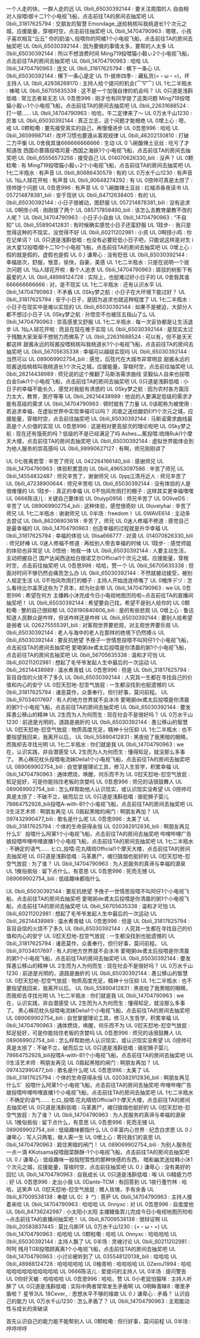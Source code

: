 一个人走的快，一群人走的远
UL 0bili_65030392144 : 要关注周围的人
 自由相对人投喂i御十二1个小电视飞船，点击前往TA的房间去抽奖吧
UL 0bili_31817625794 : 交朋友的智慧
 Emondage_送给桃核叫我桃道长1个次元之城，应援能量，穿梭时空，点击前往抽奖吧
UL 0bili_14704790963 : 嗯嗯，小孩子喜欢相互“丘丘”
 你的奶油乀投喂你的阿橘1个小电视飞船，点击前往TA的房间去抽奖吧
UL 0bili_65030392144 : 因为要做的事情太多，要帮的人太多
UL 0bili_65030392144 : 所以不想浪费时间
 Ming719投喂猫小毅ぃ2个小电视飞船，点击前往TA的房间去抽奖吧
UL 0bili_14704790963 : 哈哈
UL 0bili_14704790963 : 连文
UL 0bili_31817625794 : 横下一条心
UL 0bili_65030392144 : 横下一条心是定
UL 11-彼岸四季- : 藏私货(=・ω・=)，坏主持人
UL 0bili_42938269170 : 主持人给个提问的机会(⌒▽⌒)
UL 1七二半瓶水 : 棒喝
UL 0bili_56705635338 : 这不是一个加强自律的机会吗？
UL 0只道是浅斟低唱 : 常立志者易无志
UL 0吾思996 : 刚才也有同学提了这类问题
 Ming719投喂猫小毅ぃ1个小电视飞船，点击前往TA的房间去抽奖吧
UL 0bili_22631688524 : 打一顿……
UL 0bili_14704790963 : 哈哈，牛二定律来了～
UL 0万水千山1230 : 厉害
UL 0bili_65030392144 : 真正立志，这个问题才能根绝
UL 0增上心 : 嗯，戒
UL 0颗粒嘞 : 要先接受真实的自己，再慢慢进步
UL 0吾思996 : 哈哈
UL 0bili_36599987141 : 改坏习惯也要遵从客观规律
UL 0bili_46202130810 : 打破二力平衡
UL 0舍我其谁666666666666 : 生动
UL 0乁碗酸辣土豆丝 : 吃亏了才知道改
 西国の蔷薇投喂司夏-西国之海妖1个小电视飞船，点击前往TA的房间去抽奖吧
UL 0bili_65556573256 : 接受自己
UL 014070626330_bili : 没声？
UL 0颗粒嘞 : 有
 Ming719投喂猫小毅ぃ2个小电视飞船，点击前往TA的房间去抽奖吧
UL 1七二半瓶水 : 有声音
UL 0bili_80686430579 : 有的
UL 0万水千山1230 : 有声音
UL 1仙人球花开啦 : 有声音
UL 0bili_90648274292 : 有
UL 0捞帅可真是太捞了 : 捞帅提个问题
UL 0吾思996 : 有声音
UL 0乁碗酸辣土豆丝 : 红袖添香夜读书
UL 057214878381_bili : 安于现状
UL 0bili_64712638405 : 有的
UL 0bili_65030392144 : 小日子很被动，图舒服
UL 057214878381_bili : 没有追求
UL 0啊捞小鸡 : 刚刚提了两个
UL 085717858490_bili : 该怎么去教育屡教不改的人呢？
UL 0bili_14704790963 : 小日子小自由
UL 0bili_14704790963 : “不自知”
UL 0bili_55890412831 : 有时候确实感觉小日子还蛮舒服
UL 1跬步- : 我只是觉得这种的不现实，没觉得不好
UL 0bili_60211202981 : 小资
UL 0啊捞小鸡 : 你在记单词？
UL 0只道是浅斟低唱 : 也没有必要贬低小日子吧，只能说这样是对生
 i派大星12投喂i御十二10个小电视飞船，点击前往TA的房间去抽奖吧
UL 0增上心 : 假的就是假的，虚假也是假
UL 0丿谦卑心 : 没有贬低
UL 0bili_65030392144 : 幸福层次，舒服，惬意，愉快，自豪，美感
UL 1七二半瓶水 : 只是在说明一个层次问题
UL 1仙人球花开啦 : 看个人追求
UL 0bili_14704790963 : 斑驳的树影下有最爱的人
UL 0bili_48988124728 : 实际上，也挺难过好小日子的
UL 0舍我其谁666666666666 : 对，是不现实
UL 1七二半瓶水 : 还有认识水平
UL 0bili_14704790963 : 不矛盾
UL 0Sky梦之航 : 小日子在大环境下能过好？
UL 0bili_31817625794 : 安于小日子，是因为追求也就这种程度了
UL 1七二半瓶水 : 小日子在现实中是难以实现的
UL 0bili_65030392144 : 如果不是被迫，大部分人都不想过小日子
UL 0Sky梦之航 : 孙悟空不也被压五指山了么
UL 0bili_14704790963 : 崇高感里又舒服
UL 1七二半瓶水 : 每一次妥协都是让生活退步
UL 1仙人球花开啦 : 而且在现在难于实现
UL 0bili_65030392144 : 是现实太过于残酷大家渐渐不想努力而佛系了
UL 0bili_22631688524 : 可以有，但不是天天都这样
 甜酱永远的班酱投喂桃核叫我桃道长1个小电视飞船，点击前往TA的房间去抽奖吧
UL 0bili_56705635338 : 幸福可以越级实现吗
UL 0bili_65030392144 : 当然可以
UL 089069902754_bili : 感觉，后弦代在大城市非常明显
 甜酱永远的班酱送给桃核叫我桃道长1个次元之城，应援能量，穿梭时空，点击前往抽奖吧
UL 0bili_26214438989 : 师兄说的这个推翻了马斯洛需求曲线
 坚毅仙人自来也投喂白金Saki1个小电视飞船，点击前往TA的房间去抽奖吧
UL 0只道是浅斟低唱 : 小日子的幸福不能长久，感觉对我挺有诱惑的
UL 0Sky梦之航 : 因为农村各方面压力太大，教育，医疗等等
UL 0bili_26214438989 : 他说的人要满足低级的需求才能有高级的需求
UL 0bili_14704790963 : 顿时就有了力量
UL 0该昵称为被使用 : 若追求幸福，在虚拟世界中实现幸福可以吗？
 风珉之送给酸奶Elf1个次元之城，应援能量，穿梭时空，点击前往抽奖吧
UL 0bili_65030392144 : 马斯诺需求曲线最高是个人价值的实现
UL 0吾思996 : 这是相对更高层次的理论啦吧
UL 0Sky梦之航 : 现在还有饿死的吗？低级的不是已经满足了吗
 Ashes灬蕉投喂:琉绮Ruki1个摩天大楼，点击前往TA的房间去抽奖吧
UL 0bili_65030392144 : 虚拟世界能体会到为他人服务的崇高感吗
UL 0bili_98990627127 : 有啊，师兄刚刚讲了




UL 0七夜离若雪 : 辛苦了师兄
UL 042264166140_bili : 感谢师兄
UL 0bili_14704790963 : 体验积累意向
UL 0bili_49653097586 : 辛苦了师兄
UL 0bili_14554832487 : 师兄辛苦了，谢谢师兄
UL 0jqq江清月近人 : 师兄辛苦了
UL 0bili_47238900644 : 师兄辛苦啦
UL 0bili_65030392144 : 没有体验的人是很难懂的
UL 1跬步- : 真正的幸福
UL 0不怕风吹雨打的棚子 : 这样其实更幸福嘿嘿
UL 0666陈洁儿 : 关键自己要体验
UL 0tuiyp0956 : 师兄辛苦了
UL 0OliveDS : 辛苦了
UL 089069902754_bili : 这种体验，感觉很奇妙
UL 0lovelyhai : 辛苦了师兄
UL 1七二半瓶水 : 谢谢师兄
UL 0半场 : freedom！
UL 0WAVE614 : 主动多去尝试
UL 0bili_86206803618 : 辛苦了，师兄
UL 0迷人修福不修道 : 感觉自己是最幸福的
UL 0bili_14704790963 : 创造幸福的过程就是升华幸福
UL 0bili_31817625794 : 幸福的体验
UL 0lisa666777 : 对滴
UL 014070626330_bili : 师兄好棒
UL 0迷人修福不修道 : 再给别人带去幸福的时候
UL 1跬步- : 感觉师姐的体验也非常足
UL 0悟他 : 物我一体
UL 0bili_65030392144 : 人要主动生活，主动把握自己
 国产达闻西送给白银诺艾尔Official1个次元之城，应援能量，穿梭时空，点击前往抽奖吧
UL 0吾思996 : 哈哈，赞一个
UL 0bili_56705635338 : 但面对时间不够仍然会痛苦怎么办
UL 0bili_65030392144 : 不然就被动接受，被别人规定生活
UL 0不怕风吹雨打的棚子 : 主持人开始连连啧嘴了
UL 0槐序デヅ : 怎么看待比尔盖茨这些为了资本，却为社会带
UL 0bili_14704790963 : we
UL 0吾思996 : 希望在何方
 主播韩小沐完成今日小电视地图历险啦~点击前往TA的直播间抽奖吧！
UL 0bili_65030392144 : 希望要自己找，希望不是别人给你的
UL 0颗粒嘞 : 整的自己很抑郁
UL 028190840606_bili : 是的有些悲观
UL 0增上心 : 鲁迅知道人民群众是咋样，但该咋样还是咋样
UL 0bili_65030392144 : 要别人给希望是弱者
UL 026275555391_bili : 对客观世界要悲观，对主观世界要乐观
UL 0bili_65030392144 : 老人与海中的老人在那样的绝境下仍然搏斗
UL 0bili_65030392144 : 要反抗绝望
 予挽子一世情思投喂不叫阿仔1个小电视飞船，点击前往TA的房间去抽奖吧
 愛喝粥de鳶太后投喂是你清晨的粥1个小电视飞船，点击前往TA的房间去抽奖吧
UL 0bili_56705635338 : 温和才可怕
UL 0bili_60211202981 : 想起了毛爷爷发起人生中最后的一次运动
UL 0bili_26214438989 : 温水煮青蛙
UL 0吾思996 : 但是
UL 0bili_31817625794 : 盲目自信的火烧不了多久
UL 0bili_65030392144 : 人究其一生都在寻找自己的价值和内心的安宁
UL 0怼天怼地-怼空气放屁 : 一生都没找到也挺遗憾的
UL 0bili_31817625794 : 诸恶莫作，众善奉行，但行好事，莫问前程。
UL 0bili_97034017697 : 有人的地方世界就不会冰冷
 愛喝粥de鳶太后投喂是你清晨的粥1个小电视飞船，点击前往TA的房间去抽奖吧
UL 0bili_65030392144 : 要发挥愚公移山的精神
UL 2生而为人为何而生 : 现在社会不是很好吗？
UL 0万水千山1230 : 前途是光明的，道路是曲折的
UL 0bili_65030392144 : 愚公移山的智慧
UL 0怼天怼地-怼空气放屁 : 物质高度充足，精神十分压抑
UL 1七二半瓶水 : 也不要指望我回来，我离开以后，
UL 0bili_55890412831 : 黑夜给了我黑暗的眼睛，而我却去寻找光明
UL 1七二半瓶水 : 你们就是我
UL 0bili_14704790963 : we在，认识实践，非自潜感受
UL 2生而为人为何而生 : 懂得知足，就没那么多事了。
 黑心棉花枕头投喂电流妹Delia1个小电视飞船，点击前往TA的房间去抽奖吧
UL 089069902754_bili : 自觉掌握理论工具，修习人生哲学，积累幸福
UL 0bili_14704790963 : 通体燃烧，唤醒，何乐而不为
UL 0怼天怼地-怼空气放屁 : 知足挺好，可是你能挡住老板的贪婪吗
UL 0吾思996 : 师兄的话很鼓舞人
UL 089069902754_bili : 怎么样帮助他人认识现实，或认识现实没希望
UL 0捞帅可真是太捞了 : 不破不立，破而后立
UL 0只道是浅斟低唱 : 骆驼狮子婴儿
 78664752928_bili投喂A-with-B1个小电视飞船，点击前往TA的房间去抽奖吧
UL 0生活艺术师 : 啊朋友再见
UL 0肩起黑暗的闸门 : 啊朋友再加？
UL 097432990477_bili : 歌名是什么呢
UL 0吾思996 : 太美了
UL 0bili_31817625794 : 个体的生命获得永恒
UL 020382912836_bili : 啊朋友再见
 什么S゜投喂什么阿莱1个小电视飞船，点击前往TA的房间去抽奖吧
 哔哩哔哩广告娘投喂哔哩哔哩直播1个小电视飞船，点击前往TA的房间去抽奖吧
UL 1七二半瓶水 : 不确定的语气……
 ヒロ_投喂:花丸晴琉Official1个摩天大楼，点击前往TA的房间去抽奖吧
UL 0只道是浅斟低唱 : 马革裹尸，魂归狼烟也挺好的
UL 0怼天怼地-怼空气放屁 : 为了谁？
UL 0bili_14704790963 : 为人民服务的真谛与幸福的源泉
UL 1推俗抵俗 : 留下点什么，有意思
UL 0吾思996 : 死而无憾
UL 089069902754_bili : 低级趣味都指什么







UL 0bili_65030392144 : 要反抗绝望
 予挽子一世情思投喂不叫阿仔1个小电视飞船，点击前往TA的房间去抽奖吧
 愛喝粥de鳶太后投喂是你清晨的粥1个小电视飞船，点击前往TA的房间去抽奖吧
UL 0bili_56705635338 : 温和才可怕
UL 0bili_60211202981 : 想起了毛爷爷发起人生中最后的一次运动
UL 0bili_26214438989 : 温水煮青蛙
UL 0吾思996 : 但是
UL 0bili_31817625794 : 盲目自信的火烧不了多久
UL 0bili_65030392144 : 人究其一生都在寻找自己的价值和内心的安宁
UL 0怼天怼地-怼空气放屁 : 一生都没找到也挺遗憾的
UL 0bili_31817625794 : 诸恶莫作，众善奉行，但行好事，莫问前程。
UL 0bili_97034017697 : 有人的地方世界就不会冰冷
 愛喝粥de鳶太后投喂是你清晨的粥1个小电视飞船，点击前往TA的房间去抽奖吧
UL 0bili_65030392144 : 要发挥愚公移山的精神
UL 2生而为人为何而生 : 现在社会不是很好吗？
UL 0万水千山1230 : 前途是光明的，道路是曲折的
UL 0bili_65030392144 : 愚公移山的智慧
UL 0怼天怼地-怼空气放屁 : 物质高度充足，精神十分压抑
UL 1七二半瓶水 : 也不要指望我回来，我离开以后，
UL 0bili_55890412831 : 黑夜给了我黑暗的眼睛，而我却去寻找光明
UL 1七二半瓶水 : 你们就是我
UL 0bili_14704790963 : we在，认识实践，非自潜感受
UL 2生而为人为何而生 : 懂得知足，就没那么多事了。
 黑心棉花枕头投喂电流妹Delia1个小电视飞船，点击前往TA的房间去抽奖吧
UL 089069902754_bili : 自觉掌握理论工具，修习人生哲学，积累幸福
UL 0bili_14704790963 : 通体燃烧，唤醒，何乐而不为
UL 0怼天怼地-怼空气放屁 : 知足挺好，可是你能挡住老板的贪婪吗
UL 0吾思996 : 师兄的话很鼓舞人
UL 089069902754_bili : 怎么样帮助他人认识现实，或认识现实没希望
UL 0捞帅可真是太捞了 : 不破不立，破而后立
UL 0只道是浅斟低唱 : 骆驼狮子婴儿
 78664752928_bili投喂A-with-B1个小电视飞船，点击前往TA的房间去抽奖吧
UL 0生活艺术师 : 啊朋友再见
UL 0肩起黑暗的闸门 : 啊朋友再加？
UL 097432990477_bili : 歌名是什么呢
UL 0吾思996 : 太美了
UL 0bili_31817625794 : 个体的生命获得永恒
UL 020382912836_bili : 啊朋友再见
 什么S゜投喂什么阿莱1个小电视飞船，点击前往TA的房间去抽奖吧
 哔哩哔哩广告娘投喂哔哩哔哩直播1个小电视飞船，点击前往TA的房间去抽奖吧
UL 1七二半瓶水 : 不确定的语气……
 ヒロ_投喂:花丸晴琉Official1个摩天大楼，点击前往TA的房间去抽奖吧
UL 0只道是浅斟低唱 : 马革裹尸，魂归狼烟也挺好的
UL 0怼天怼地-怼空气放屁 : 为了谁？
UL 0bili_14704790963 : 为人民服务的真谛与幸福的源泉
UL 1推俗抵俗 : 留下点什么，有意思
UL 0吾思996 : 死而无憾
UL 089069902754_bili : 低级趣味都指什么
UL 0丰富内心世界 : 纪念白求恩
UL 0丿谦卑心 : 写人只两笔，做人需一生
UL 0增上心 : 寄托我们的哀思
UL 0bili_14704790963 : 肩住黑暗的闸门！
UL 089069902754_bili : 为别人服务在一点一滴
 KKotsama投喂甜菜酥酥-1个小电视飞船，点击前往TA的房间去抽奖吧
UL 0丿谦卑心 : 低级趣味一般指短暂性的那种快感的东西，
 暗影幽灵送给韩小沐1个次元之城，应援能量，穿梭时空，点击前往抽奖吧
UL 0丿谦卑心 : 没有美好的回忆
UL 0bili_14704790963 : 自我成长
UL 0只道是浅斟低唱 : 唉
UL 0i精疲力尽 : 好
UL 0吾思996 : 走出小我
UL 0Dante-TCM : 有回答到
UL 1夜行墨竹林 : 哈哈，这笑声
UL 0怼天怼地-怼空气放屁 : 赠人玫瑰，手有余香
UL 0bili_87009538138 : 奉献
UL 0氵衤勹 : 菩萨
UL 0bili_14704790963 : 主持人接着来哈
UL 0bili_14704790963 : 哈哈哈
UL 0nnyxc : 对
UL 0吾思996 : 自度度他
UL 0bili_84736242987 : 小太阳小太阳
 主播鳗鱼霏儿完成今日小电视地图历险啦~点击前往TA的直播间抽奖吧！
UL 0bili_87009538138 : 很辩证啊
UL 0bili_20583837445 : 莫比乌斯环
UL 0万水千山1230 : (=・ω・=)
UL 0bili_14704790963 : 哈哈哈
UL 0颗粒嘞 : 哈哈
UL 0nnyxc : 哈哈哈哈
UL 0bili_65030392144 : 主持人飘了
UL 0半场 : 灵魂讨论
UL 0bili_60211202981 : 呵呵
 残月TGB投喂顾离离1个小电视飞船，点击前往TA的房间去抽奖吧
UL 0bili_14704790963 : 小讨论被听到了
UL 035548120138_bili : 哈哈哈
UL 0bili_48988124728 : 哈哈哈哈哈
UL 0柚青哟 : 哈哈哈哈
UL 0ZeroJ1994 : 哈哈哈哈哈哈哈哈哈哈哈哈
UL 0666陈洁儿 : 爱提问的主持人
UL 0半场 : 提问警告
UL 0你好天蝎 : 哈哈哈哈
UL 0吾思996 : 哈哈，赞
UL 0小老鼠怕猫咪 : 主持人听醉了
UL 0只道是浅斟低唱 : 实际中两者常常发生矛盾啊
UL 0明眸善睐8 : 哪里矛盾啦？
星爷3UL 18Cever_ : 思想水平不够的缘故
UL 0丿谦卑心 : 矛盾？ 认识自己的能力
UL 0万水千山1230 : 怎么矛盾了？
UL 0bili_14704790963 : 主观能动性与成长的突破读



首先认识自己的能力能不能帮别人
UL 0颗粒嘞 : 但行好事，莫问前程
UL 0半场 : 哼哼哼哼



